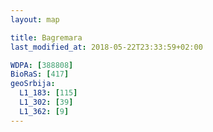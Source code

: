 ```yaml
---
layout: map

title: Bagremara
last_modified_at: 2018-05-22T23:33:59+02:00

WDPA: [388808]
BioRaS: [417]
geoSrbija:
  L1_183: [115]
  L1_302: [39]
  L1_362: [9]
---
```

